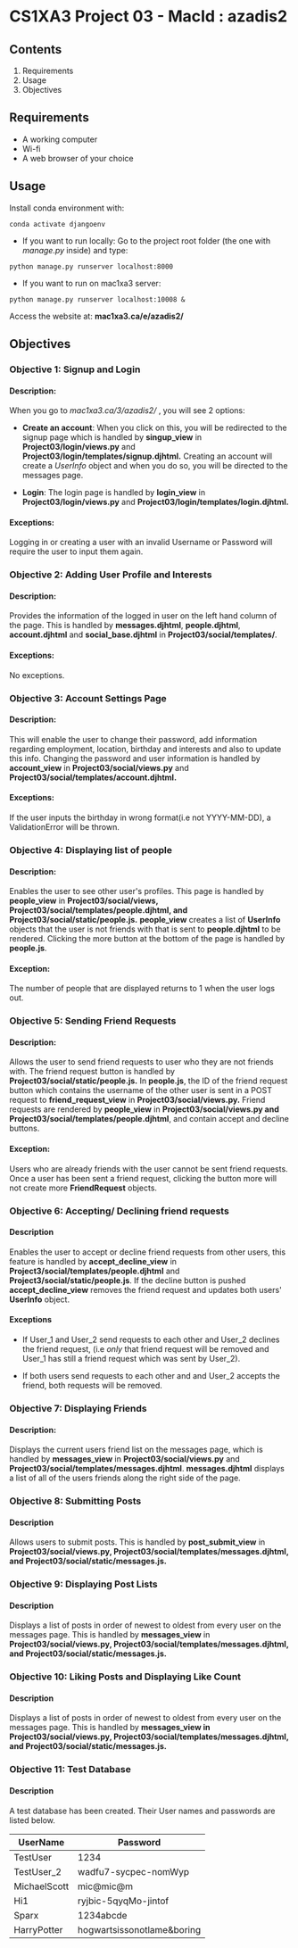 # CS1XA3 Project 03 - MacId : azadis2

## Contents

1. Requirements
2. Usage
3. Objectives

## **Requirements**

* A working computer 
* Wi-fi 
* A web browser of your choice

## **Usage**

Install conda environment with:

``` 
conda activate djangoenv
```

* If you want to run locally: Go to the project root folder (the one with *manage.py* inside) and type:

```
python manage.py runserver localhost:8000
```

* If you want to run on mac1xa3 server:

```
python manage.py runserver localhost:10008 &
```
Access the website at: **mac1xa3.ca/e/azadis2/**

## **Objectives**

### Objective 1: Signup and Login

#### Description:
When you go to *mac1xa3.ca/3/azadis2/* , you will see 2 options:

* **Create an account**: When you click on this, you will be redirected to the signup page which is handled by **singup_view** in **Project03/login/views.py** and **Project03/login/templates/signup.djhtml.**
Creating an account will create a *UserInfo* object and when you do so, you will be directed to the messages page.

* **Login**: The login page is handled by **login_view** in **Project03/login/views.py** and **Project03/login/templates/login.djhtml.**

#### Exceptions:

Logging in or creating a user with an invalid Username or Password will require the user to input them again.

### Objective 2: Adding User Profile and Interests

#### Description:

Provides the information of the logged in user on the left hand column of the page. This is handled by **messages.djhtml**, **people.djhtml**, **account.djhtml** and  **social_base.djhtml** in **Project03/social/templates/**.

#### Exceptions: 

No exceptions.

### Objective 3: Account Settings Page

#### Description:

 This will enable the user to change their password, add information regarding employment, location, birthday and interests and also to update this info.
 Changing the password and user information is handled by **account_view** in **Project03/social/views.py** and **Project03/social/templates/account.djhtml.**

 #### Exceptions:
 
 If the user inputs the birthday in wrong format(i.e not YYYY-MM-DD), a ValidationError will be thrown.

### Objective 4: Displaying list of people

#### Description:

Enables the user to see other user's profiles.
This page is handled by **people_view** in **Project03/social/views, Project03/social/templates/people.djhtml, and Project03/social/static/people.js.**
**people_view** creates a list of **UserInfo** objects that the user is not friends with that is sent to **people.djhtml** to be rendered.
Clicking the more button at the bottom of the page is handled by **people.js**.

#### Exception:

The number of people that are displayed returns to 1 when the user logs out.

### Objective 5: Sending Friend Requests

#### Description:
Allows the user to send friend requests to user who they are not friends with. The friend request button is handled by **Project03/social/static/people.js.**
In **people.js**, the ID of the friend request button which contains the username of the other user is sent in a POST request to **friend_request_view** in **Project03/social/views.py.**
Friend requests are rendered by **people_view** in **Project03/social/views.py and Project03/social/templates/people.djhtml**, and contain accept and decline buttons.
#### Exception:

Users who are already friends with the user cannot be sent friend requests. Once a user has been sent a friend request, clicking the button more will not create more **FriendRequest** objects.

### Objective 6: Accepting/ Declining friend requests

#### Description

Enables the user to accept or decline friend requests from other users, this feature is handled by **accept_decline_view** in **Project3/social/templates/people.djhtml** and **Project3/social/static/people.js**. If the decline button is pushed **accept_decline_view** removes the friend request and updates both users' **UserInfo** object.

#### Exceptions

* If User_1 and User_2 send requests to each other and User_2 declines the friend request, (i.e *only*  that friend request will be removed and User_1 has still a friend request which was sent by User_2).

* If both users send requests to each other and and User_2 accepts the friend, both requests will be removed.

### Objective 7: Displaying Friends

#### Description:

Displays the current users friend list on the messages page, which is handled by **messages_view** in **Project03/social/views.py** and **Project03/social/templates/messages.djhtml**.
**messages.djhtml** displays a list of all of the users friends along the right side of the page.

### Objective 8: Submitting Posts

#### Description

Allows users to submit posts.
This is handled by **post_submit_view** in **Project03/social/views.py, Project03/social/templates/messages.djhtml, and Project03/social/static/messages.js.**

### Objective 9: Displaying Post Lists

#### Description

Displays a list of posts in order of newest to oldest from every user on the messages page.
This is handled by **messages_view** in **Project03/social/views.py, Project03/social/templates/messages.djhtml, and Project03/social/static/messages.js.**

### Objective 10: Liking Posts and Displaying Like Count

#### Description

Displays a list of posts in order of newest to oldest from every user on the messages page.
This is handled by **messages_view in Project03/social/views.py, Project03/social/templates/messages.djhtml, and Project03/social/static/messages.js.**

### Objective 11: Test Database

#### Description

A test database has been created. Their User names and passwords are listed below.

UserName | Password
-------- | --------
TestUser | 1234
TestUser_2| wadfu7-sycpec-nomWyp
MichaelScott | mic@mic@m
Hi1 | ryjbic-5qyqMo-jintof
Sparx | 1234abcde
HarryPotter | hogwartsissonotlame&boring
